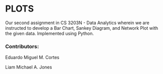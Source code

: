 # PLOTS

Our second assignment in CS 3203N - Data Analytics wherein we are instructed to develop a Bar Chart, Sankey Diagram, and Network Plot with the given data. Implemented using Python.

### Contributors:
Eduardo Miguel M. Cortes

Liam Michael A. Jones
